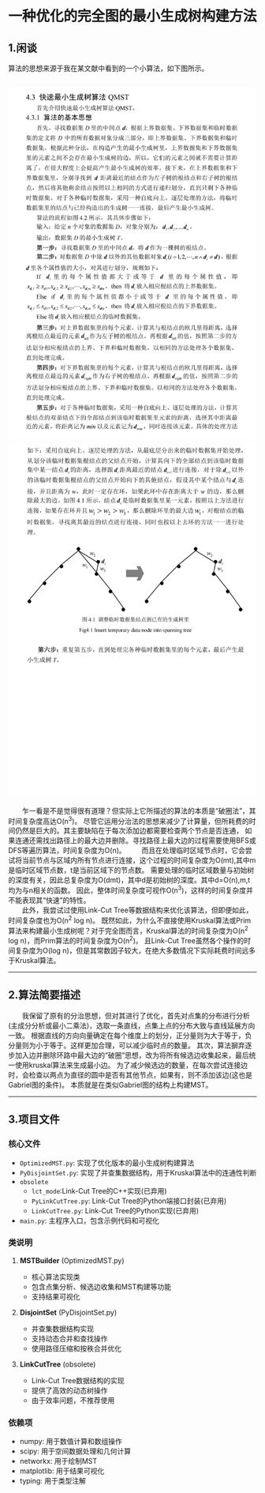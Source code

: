 
# 一种优化的完全图的最小生成树构建方法

## 1.闲谈
算法的思想来源于我在某文献中看到的一个小算法，如下图所示。

![image](./image/QMST_1.jpg)
![image](./image/QMST_2.jpg)
---
&emsp;&emsp;乍一看是不是觉得很有道理？但实际上它所描述的算法的本质是“破圈法”，其时间复杂度高达O(n<sup>3</sup>)。
尽管它运用分治法的思想来减少了计算量，但所耗费的时间仍然是巨大的。其主要缺陷在于每次添加边都需要检查两个节点是否连通，
如果连通还需找出路径上的最大边并删除。寻找路径上最大边的过程需要使用BFS或DFS等遍历算法，时间复杂度为O(n)。
&emsp;&emsp;而且在处理临时区域节点时，它会尝试将当前节点与区域内所有节点进行连接，这个过程的时间复杂度为O(mt),其中m是临时区域节点数，t是当前区域下的节点数。
需要处理的临时区域数量与初始树的深度有关，因此总复杂度为O(dmt)，其中d是初始树的深度。其中d=O(n),m,t均为与n相关的函数。
因此，整体时间复杂度可视作O(n<sup>3</sup>)，这样的时间复杂度并不能表现其“快速”的特性。  
&emsp;&emsp;此外，我尝试过使用Link-Cut Tree等数据结构来优化该算法，但即便如此，时间复杂度也为O(n<sup>2</sup> log n)。
既然如此，为什么不直接使用Kruskal算法或Prim算法来构建最小生成树呢？对于完全图而言，Kruskal算法的时间复杂度为O(n<sup>2</sup> log n)，而Prim算法的时间复杂度为O(n<sup>2</sup>)。
且Link-Cut Tree虽然各个操作的时间复杂度为O(log n)，但是其常数因子较大，在绝大多数情况下实际耗费时间远多于Kruskal算法。

---
## 2.算法简要描述
&emsp;&emsp;我保留了原有的分治思想，但对其进行了优化，首先对点集的分布进行分析(主成分分析或最小二乘法)，选取一条直线，点集上点的分布大致与直线延展方向一致。
根据直线的方向向量确定在每个维度上的划分，正分量则为大于等于，负分量则为小于等于。这样更加合理，可以减少临时点的数量。
其次，算法摒弃逐步加入边并删除环路中最大边的“破圈”思想，改为将所有候选边收集起来，最后统一使用kruskal算法来生成最小边。
为了减少候选边的数量，在每次尝试连接边时，会检查以两点为直径的圆中是否有其他节点，如果有，则不添加该边(这也是Gabriel图的条件)。
本质就是在类似Gabriel图的结构上构建MST。

---
## 3.项目文件

### 核心文件
- `OptimizedMST.py`: 实现了优化版本的最小生成树构建算法
- `PyDisjointSet.py`: 实现了并查集数据结构，用于Kruskal算法中的连通性判断
- `obsolete`
  - `lct_mode`:Link-Cut Tree的C++实现(已弃用) 
  - `PyLinkCutTree.py`: Link-Cut Tree的Python端接口封装(已弃用) 
  - `LinkCutTree.py`: Link-Cut Tree的Python实现(已弃用) 
- `main.py`: 主程序入口，包含示例代码和可视化

### 类说明
1. **MSTBuilder** (OptimizedMST.py)
   - 核心算法实现类
   - 包含点集分析、候选边收集和MST构建等功能
   - 支持结果可视化

2. **DisjointSet** (PyDisjointSet.py)
   - 并查集数据结构实现
   - 支持动态合并和查找操作
   - 使用路径压缩和按秩合并优化

3. **LinkCutTree** (obsolete)
   - Link-Cut Tree数据结构的实现
   - 提供了高效的动态树操作
   - 由于效率问题，不推荐使用

### 依赖项
- numpy: 用于数值计算和数组操作
- scipy: 用于空间数据处理和几何计算
- networkx: 用于绘制MST
- matplotlib: 用于结果可视化
- typing: 用于类型注解




